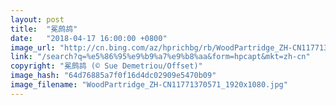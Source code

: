 ```yaml
---
layout: post
title:  "冕鹧鸪"
date:   "2018-04-17 16:00:00 +0800"
image_url: "http://cn.bing.com/az/hprichbg/rb/WoodPartridge_ZH-CN11771370571_1920x1080.jpg"
link: "/search?q=%e5%86%95%e9%b9%a7%e9%b8%aa&form=hpcapt&mkt=zh-cn"
copyright: "冕鹧鸪 (© Sue Demetriou/Offset)"
image_hash: "64d76885a7f0f16d4dc02909e5470b09"
image_filename: "WoodPartridge_ZH-CN11771370571_1920x1080.jpg"
---
```

